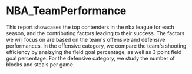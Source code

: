 # NBA_TeamPerformance
This report showcases the top contenders in the nba league for each season, and the contributing factors leading to their success. The factors we will focus on are based on the team's offensive and defensive performances.  In the offensive category, we compare the team's shooting efficiency by analzying the field goal percentage, as well as 3 point field goal percentage. For the defensive category, we study the number of blocks and steals per game.


